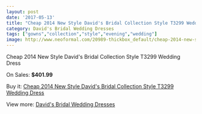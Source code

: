 ```yaml
---
layout: post
date: '2017-05-13'
title: "Cheap 2014 New Style David's Bridal Collection Style T3299 Wedding Dress"
category: David's Bridal Wedding Dresses
tags: ["gowns","collection","style","evening","wedding"]
image: http://www.neoformal.com/20989-thickbox_default/cheap-2014-new-style-david-s-bridal-collection-style-t3299-wedding-dress.jpg
---
```

Cheap 2014 New Style David's Bridal Collection Style T3299 Wedding Dress

On Sales: **$401.99**
<a href="https://www.neoformal.com/en/davids-bridal-wedding-dresses-2014/6760-cheap-2014-new-style-david-s-bridal-collection-style-t3299-wedding-dress.html"><amp-img layout="responsive" width="600" height="600" src="//www.neoformal.com/20989-thickbox_default/cheap-2014-new-style-david-s-bridal-collection-style-t3299-wedding-dress.jpg" alt="Cheap 2014 New Style David's Bridal Collection Style T3299 Wedding Dress 0" /></a>
<a href="https://www.neoformal.com/en/davids-bridal-wedding-dresses-2014/6760-cheap-2014-new-style-david-s-bridal-collection-style-t3299-wedding-dress.html"><amp-img layout="responsive" width="600" height="600" src="//www.neoformal.com/20990-thickbox_default/cheap-2014-new-style-david-s-bridal-collection-style-t3299-wedding-dress.jpg" alt="Cheap 2014 New Style David's Bridal Collection Style T3299 Wedding Dress 1" /></a>

Buy it: [Cheap 2014 New Style David's Bridal Collection Style T3299 Wedding Dress](https://www.neoformal.com/en/davids-bridal-wedding-dresses-2014/6760-cheap-2014-new-style-david-s-bridal-collection-style-t3299-wedding-dress.html "Cheap 2014 New Style David's Bridal Collection Style T3299 Wedding Dress")

View more: [David's Bridal Wedding Dresses](https://www.neoformal.com/en/98-davids-bridal-wedding-dresses-2014 "David's Bridal Wedding Dresses")